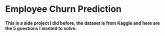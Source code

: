 # Employee Churn Prediction

#### This is a side project I did before, the dataset is from Kaggle and here are the 5 questions I wanted to solve.
